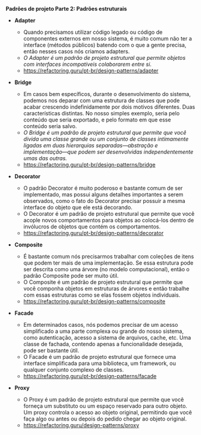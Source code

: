 **Padrões de projeto Parte 2: Padrões estruturais**

 - **Adapter**
    - Quando precisamos utilizar código legado ou código de componentes externos em nosso sistema, é muito comum não ter a interface (métodos públicos) batendo com o que a gente precisa, então nesses casos nós criamos adapters.
    - _O Adapter é um padrão de projeto estrutural que permite objetos com interfaces incompatíveis colaborarem entre si._
    - https://refactoring.guru/pt-br/design-patterns/adapter

 - **Bridge**
    - Em casos bem específicos, durante o desenvolvimento do sistema, podemos nos deparar com uma estrutura de classes que pode acabar crescendo indefinidamente por dois motivos diferentes. Duas características distintas. No nosso simples exemplo, seria pelo conteúdo que seria exportado, e pelo formato em que esse conteúdo seria salvo.
    - _O Bridge é um padrão de projeto estrutural que permite que você divida uma classe grande ou um conjunto de classes intimamente ligadas em duas hierarquias separadas—abstração e implementação—que podem ser desenvolvidas independentemente umas das outras._
    - https://refactoring.guru/pt-br/design-patterns/bridge

 - **Decorator**
    - O padrão Decorator é muito poderoso e bastante comum de ser implementado, mas possui alguns detalhes importantes a serem observados, como o fato do Decorator precisar possuir a mesma interface do objeto que ele está decorando.
    - O Decorator é um padrão de projeto estrutural que permite que você acople novos comportamentos para objetos ao colocá-los dentro de invólucros de objetos que contém os comportamentos.
    - https://refactoring.guru/pt-br/design-patterns/decorator

 - **Composite**
    - É bastante comum nós precisarmos trabalhar com coleções de itens que podem ter mais de uma implementação. Se essa estrutura pode ser descrita como uma árvore (no modelo computacional), então o padrão Composite pode ser muito útil.
    - O Composite é um padrão de projeto estrutural que permite que você componha objetos em estruturas de árvores e então trabalhe com essas estruturas como se elas fossem objetos individuais.
    - https://refactoring.guru/pt-br/design-patterns/composite

 - **Facade**
    - Em determinados casos, nós podemos precisar de um acesso simplificado a uma parte complexa ou grande do nosso sistema, como autenticação, acesso a sistema de arquivos, cache, etc. Uma classe de fachada, contendo apenas a funcionalidade desejada, pode ser bastante útil.
    - O Facade é um padrão de projeto estrutural que fornece uma interface simplificada para uma biblioteca, um framework, ou qualquer conjunto complexo de classes.
    - https://refactoring.guru/pt-br/design-patterns/facade

 - **Proxy**
    - O Proxy é um padrão de projeto estrutural que permite que você forneça um substituto ou um espaço reservado para outro objeto. Um proxy controla o acesso ao objeto original, permitindo que você faça algo ou antes ou depois do pedido chegar ao objeto original.
    - https://refactoring.guru/design-patterns/proxy

    